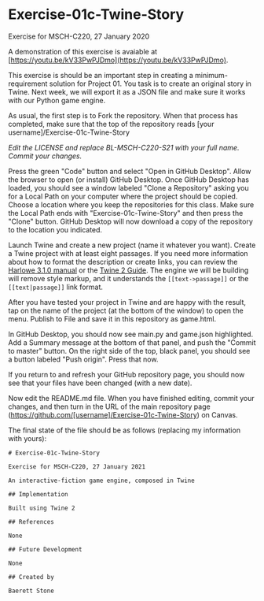 # Exercise-01c-Twine-Story
Exercise for MSCH-C220, 27 January 2020

A demonstration of this exercise is avaiable at [https://youtu.be/kV33PwPJDmo](https://youtu.be/kV33PwPJDmo).

This exercise is should be an important step in creating a minimum-requirement solution for Project 01. You task is to create an original story in Twine. Next week, we will export it as a JSON file and make sure it works with our Python game engine.

As usual, the first step is to Fork the repository. When that process has completed, make sure that the top of the repository reads [your username]/Exercise-01c-Twine-Story

*Edit the LICENSE and replace BL-MSCH-C220-S21 with your full name. Commit your changes.*

Press the green "Code" button and select "Open in GitHub Desktop". Allow the browser to open (or install) GitHub Desktop. Once GitHub Desktop has loaded, you should see a window labeled "Clone a Repository" asking you for a Local Path on your computer where the project should be copied. Choose a location where you keep the repositories for this class. Make sure the Local Path ends with "Exercise-01c-Twine-Story" and then press the "Clone" button. GitHub Desktop will now download a copy of the repository to the location you indicated.

Launch Twine and create a new project (name it whatever you want). Create a Twine project with at least eight passages. If you need more information about how to format the description or create links, you can review the [Harlowe 3.1.0 manual](https://twine2.neocities.org/#markup_link) or the [Twine 2 Guide](https://twinery.org/wiki/twine2:guide). The engine we will be building will remove style markup, and it understands the `[[text->passage]]` or the `[[text|passage]]` link format.

After you have tested your project in Twine and are happy with the result, tap on the name of the project (at the bottom of the window) to open the menu. Publish to File and save it in this repository as game.html.

In GitHub Desktop, you should now see main.py and game.json highlighted. Add a Summary message at the bottom of that panel, and push the "Commit to master" button. On the right side of the top, black panel, you should see a button labeled "Push origin". Press that now.

If you return to and refresh your GitHub repository page, you should now see that your files have been changed (with a new date).

Now edit the README.md file. When you have finished editing, commit your changes, and then turn in the URL of the main repository page (https://github.com/[username]/Exercise-01c-Twine-Story) on Canvas.

The final state of the file should be as follows (replacing my information with yours):

```
# Exercise-01c-Twine-Story

Exercise for MSCH-C220, 27 January 2021

An interactive-fiction game engine, composed in Twine

## Implementation

Built using Twine 2

## References

None

## Future Development

None

## Created by

Baerett Stone
```
